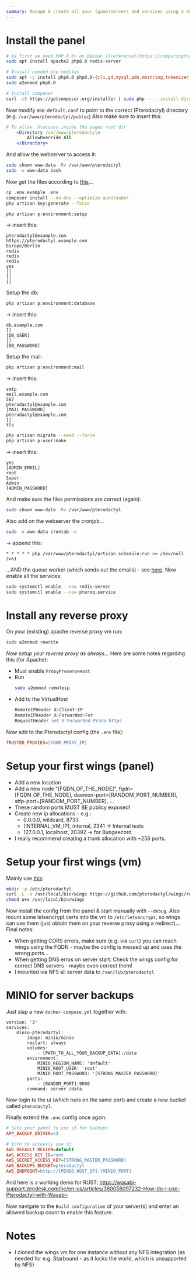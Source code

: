 ```yaml
---
summary: Manage & create all your (game)servers and services using a dead-simple web ui
---
```


# Install the panel
```bash
# As first we need PHP 8.0+ on Debian ([reference](https://computingforgeeks.com/how-to-install-latest-php-on-debian/))...
sudo apt install apache2 php8.0 redis-server

# Install needed php modules
sudo apt -y install php8.0 php8.0-{cli,gd,mysql,pdo,mbstring,tokenizer,bcmath,xml,fpm,curl,zip} tar unzip git redis-server
sudo a2enmod php8.0

# Install composer
curl -sS https://getcomposer.org/installer | sudo php -- --install-dir=/usr/local/bin --filename=composer
```

Now modify `000-default.conf` to point to the correct (Pterodactyl) directory (e.g. `/var/www/pterodactyl/public`)
Also make sure to insert this:
```apache
# To allow .htaccess inside the pages root dir
    <Directory /var/www/pterodactyl>
        AllowOverride All
    </Directory>
```

And allow the webserver to access it:
```bash
sudo chown www-data -Rv /var/www/pterodactyl
sudo -u www-data bash
```

Now get the files according to [this](https://pterodactyl.io/panel/1.0/getting_started.html#download-files)...

```bash
cp .env.example .env
composer install --no-dev --optimize-autoloader
php artisan key:generate --force

php artisan p:environment:setup
```

-> insert this:
```
pterodactyl@example.com
https://pterodactyl.example.com
Europe/Berlin
redis
redis
redis
yes
[]
[]
[]
```

Setup the db:
```bash
php artisan p:environment:database
```

-> insert this:
```
db.example.com
[]
[DB_USER]
[]
[DB_PASSWORD]
```

Setup the mail:
```bash
php artisan p:environment:mail
```

-> insert this:
```
smtp
mail.example.com
587
pterodactyl@example.com
[MAIL_PASSWORD]
pterodactyl@example.com
[]
tls
```

```bash
php artisan migrate --seed --force
php artisan p:user:make
```

-> insert this:
```
yes
[ADMIN_EMAIL]
root
Super
Admin
[ADMIN_PASSWORD]
```

And make sure the files permissions are correct (again):
```bash
sudo chown www-data -Rv /var/www/pterodactyl
```

Also add on the webserver the cronjob...
```bash
sudo -u www-data crontab -e
```

-> append this:
```
* * * * * php /var/www/pterodactyl/artisan schedule:run >> /dev/null 2>&1
```

...AND the queue worker (which sends out the emails) - see [here](https://pterodactyl.io/panel/1.0/getting_started.html#create-queue-worker).
Now enable all the services:
```bash
sudo systemctl enable --now redis-server
sudo systemctl enable --now pteroq.service
```

# Install any reverse proxy
On your (existing) apache reverse proxy vm run:
```bash
sudo a2enmod rewrite
```

_Now setup your reverse proxy as always..._ Here are some notes regarding this (for Apache):
* Must enable `ProxyPreserveHost`
* Run
    ```bash
    sudo a2enmod remoteip
    ```
* Add to the VirtualHost
    ```apache
    RemoteIPHeader X-Client-IP
    RemoteIPHeader X-Forwarded-For
    RequestHeader set X-Forwarded-Proto https
    ```

Now add to the Pterodactyl config (the `.env` file):
```ini
TRUSTED_PROXIES=[YOUR_PROXY_IP]
```

# Setup your first wings (panel)
* Add a new location
* Add a new node "[FQDN_OF_THE_NODE]", fqdn=[FQDN_OF_THE_NODE], daemon-port=[RANDOM_PORT_NUMBER], stfp-port=[RANDOM_PORT_NUMBER], ...
* These random ports MUST BE publicy exposed!
* Create new ip allocations - e.g.:
    * 0.0.0.0, wildcard, 8733
    * [INTERNAL_VM_IP], internal, 2341 -> Internal tests
    * 127.0.0.1, localhost, 20392 -> for Bungeecord
* I really recommend creating a trunk allocation with ~256 ports.

# Setup your first wings (vm)
Mainly use [this](https://pterodactyl.io/wings/1.0/installing.html):
```bash
mkdir -p /etc/pterodactyl
curl -L -o /usr/local/bin/wings https://github.com/pterodactyl/wings/releases/latest/download/wings_linux_amd64
chmod u+x /usr/local/bin/wings
```
Now install the config from the panel & start manually with `--debug`.
Also mount some letsencrypt certs into the vm to `/etc/letsencrypt`, so wings can use them (just obtain them on your reverse proxy using a redirect)...
Final notes:
* When getting CORS errors, make sure (e.g. via `curl`) you can reach wings using the FQDN - maybe the config is messed up and uses the wrong ports...
* When getting DNS erros on server start: Check the wings config for correct DNS servers - maybe even correct them!
* I mounted via NFS all server data to `/var/lib/pterodactyl`

# MINIO for server backups
Just slap a new `docker-compose.yml` together with:
```
version: '3'
services:
    minio-pterodactyl:
        image: minio/minio
        restart: always
        volumes:
            - [PATH_TO_ALL_YOUR_BACKUP_DATA]:/data
        environment:
            MINIO_REGION_NAME: 'default'
            MINIO_ROOT_USER: 'root'
            MINIO_ROOT_PASSWORD: '[STRONG_MASTER_PASSWORD]'
        ports:
            - [RANDOM_PORT]:9000
        command: server /data
```
Now login to the ui (which runs on the same port) and create a new bucket called `pterodactyl`.

Finally extend the `.env` config once again:
```ini
# Sets your panel to use s3 for backups
APP_BACKUP_DRIVER=s3

# Info to actually use s3
AWS_DEFAULT_REGION=default
AWS_ACCESS_KEY_ID=root
AWS_SECRET_ACCESS_KEY=[STRONG_MASTER_PASSWORD]
AWS_BACKUPS_BUCKET=pterodactyl
AWS_ENDPOINT=http://[MINIO_HOST_IP]:[MINIO_PORT]
```
And here is a working demo for RUST: https://wasabi-support.zendesk.com/hc/en-us/articles/360058097232-How-do-I-use-Pterodactyl-with-Wasabi-

Now navigate to the `Build configuration` of your server(s) and enter an allowed backup count to enable this feature.

# Notes
* I cloned the wings vm for one instance without any NFS integration (as needed for e.g. Starbound - as it locks the world, which is unsupported by NFS)
